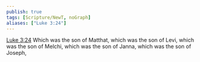 ```yaml
---
publish: true
tags: [Scripture/NewT, noGraph]
aliases: ["Luke 3:24"]
---
```

[Luke 3:24](https://churchofjesuschrist.org/study/scriptures/nt/luke/3?lang=eng&id=p24#p24) Which was the son of Matthat, which was the son of Levi, which was the son of Melchi, which was the son of Janna, which was the son of Joseph,
